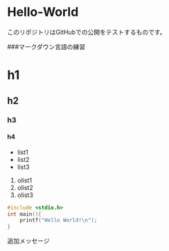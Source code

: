 Hello-World
===========

このリポジトリはGitHubでの公開をテストするものです。

###マークダウン言語の練習

# h1
## h2
### h3
#### h4

* list1
* list2
* list3

1. olist1
2. olist2
3. olist3

```c
#include <stdio.h>
int main(){
	printf("Hello World!\n");
}
```

追加メッセージ
